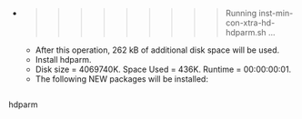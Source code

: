 * >>>>>>>>> Running inst-min-con-xtra-hd-hdparm.sh ...
  * After this operation, 262 kB of additional disk space will be used.
  * Install hdparm.
  * Disk size = 4069740K. Space Used = 436K. Runtime = 00:00:00:01.
  * The following NEW packages will be installed:
  ```bash
hdparm
  ```
